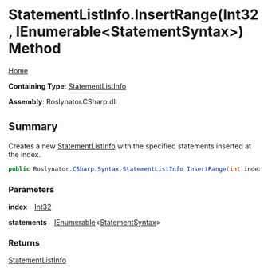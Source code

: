 # StatementListInfo\.InsertRange\(Int32, IEnumerable\<StatementSyntax>\) Method

[Home](../../../../../README.md)

**Containing Type**: [StatementListInfo](../README.md)

**Assembly**: Roslynator\.CSharp\.dll

## Summary

Creates a new [StatementListInfo](../README.md) with the specified statements inserted at the index\.

```csharp
public Roslynator.CSharp.Syntax.StatementListInfo InsertRange(int index, System.Collections.Generic.IEnumerable<Microsoft.CodeAnalysis.CSharp.Syntax.StatementSyntax> statements)
```

### Parameters

**index** &ensp; [Int32](https://docs.microsoft.com/en-us/dotnet/api/system.int32)

**statements** &ensp; [IEnumerable](https://docs.microsoft.com/en-us/dotnet/api/system.collections.generic.ienumerable-1)\<[StatementSyntax](https://docs.microsoft.com/en-us/dotnet/api/microsoft.codeanalysis.csharp.syntax.statementsyntax)>

### Returns

[StatementListInfo](../README.md)

